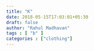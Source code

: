 ```yaml
---
title: "K"
date: 2018-05-15T17:03:01+05:30
draft: false
author: "Rahul Madhavan"
tags : [ "b" ]
categories : ["clothing"]
---
```

